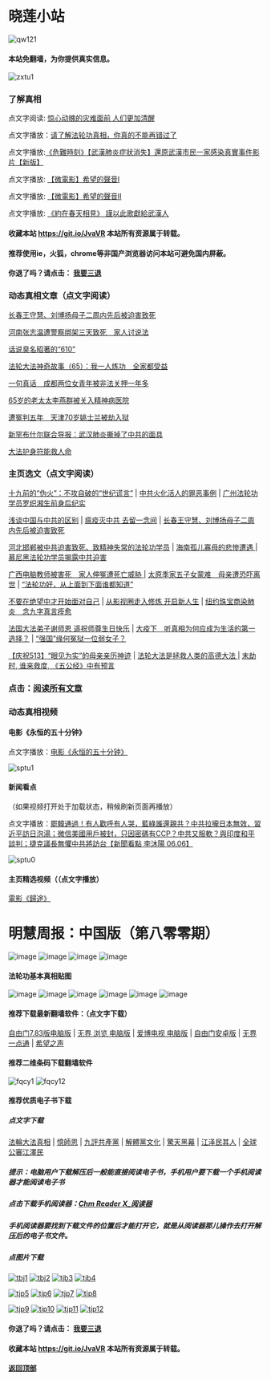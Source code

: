 # 晓莲小站

![qw121](https://user-images.githubusercontent.com/61768866/76094515-ba965380-5ffd-11ea-942f-517e4300e7d1.png)

#### 本站免翻墙，为你提供真实信息。

![zxtu1](https://user-images.githubusercontent.com/61768866/79107578-3165ff80-7da7-11ea-8582-eaff2bfec9eb.jpg)

### 了解真相

点文字阅读: [惊心动魄的灾难面前 人们更加清醒](https://github.com/Hongyu91/cecjy/issues/554#issue-620799931)

点文字播放：[请了解法轮功真相，你真的不能再错过了](https://web.ptbi.gq/watch?v=L38GopJPUO4)

点文字播放:[《危難時刻》【武漢肺炎症狀消失】還原武漢市民一家感染真實事件影片【新版】](https://web.ptbi.gq/watch?v=JfBhjBBZWnk)

点文字播放: [【微電影】希望的聲音I](https://web.ptbi.gq/watch?v=s-ttELjUhyE&list=PLq6XKlDwv2R1NToyptLbWfcorxP4Ld1Ex)

点文字播放: [【微電影】希望的聲音II](https://web.ptbi.gq/watch?v=a6VVqROOI3I&list=PLq6XKlDwv2R34PTNurZcXRx6m7R_QYX6i)

点文字播放: [《約在春天相見》 謹以此歌獻給武漢人](https://web.ptbi.gq/watch?v=ewFdPRm7PY8&pbjreload=10)

#### 收藏本站 https://git.io/JvaVR  本站所有资源属于转载。

#### 推荐使用ie，火狐，chrome等非国产浏览器访问本站可避免国内屏蔽。

#### 你退了吗？请点击： [我要三退](https://github.com/Hongyu91/cecjy/issues/484#issue-611715749)

### 动态真相文章（点文字阅读）

[长春王守慧、刘博扬母子二周内先后被迫害致死](https://github.com/Hongyu91/cecjy/issues/628#issue-634294675)

[河南张志温遭警察绑架三天致死　家人讨说法](https://github.com/Hongyu91/cecjy/issues/626#issue-634276869)

[话说臭名昭著的“610” ](https://github.com/Hongyu91/cecjy/issues/627#issue-634278992)

[法轮大法神奇故事（65）：我一人炼功　全家都受益](https://github.com/Hongyu91/cecjy/issues/625#issue-634272333)

[一句真话　成都两位女青年被非法关押一年多](https://github.com/Hongyu91/cecjy/issues/623#issue-633174286)

[65岁的老太太李燕群被关入精神病医院](https://github.com/Hongyu91/cecjy/issues/624#issue-633176176) 

[遭冤判五年　天津70岁姚士兰被劫入狱](https://github.com/Hongyu91/cecjy/issues/621#issue-633171070)

[新罕布什尔联合导报：武汉肺炎撕掉了中共的面具](https://github.com/Hongyu91/cecjy/issues/622#issue-633172679)

[大法护身符能救人命](https://github.com/Hongyu91/cecjy/issues/617#issue-632270829)

### 主页选文（点文字阅读）

[十九前的“伪火”：不攻自破的“世纪谎言”](https://github.com/Hongyu91/cecjy/issues/8#issue-575166952) |
[中共火化活人的罪恶事例](https://github.com/Hongyu91/cecjy/issues/7#issue-575164500) |
[广州法轮功学员罗织湘生前身后纪实](https://github.com/Hongyu91/cecjy/issues/606#issue-629016178) 

[浅谈中国与中共的区别](https://github.com/Hongyu91/cecjy/issues/500#issue-614591098) |
 [瘟疫灭中共 去留一念间](https://github.com/Hongyu91/cecjy/issues/509#issue-615332174) |
[长春王守慧、刘博扬母子二周内先后被迫害致死](https://github.com/Hongyu91/cecjy/issues/628#issue-634294675)

[河北邯郸被中共迫害致死、致精神失常的法轮功学员](https://github.com/Hongyu91/cecjy/issues/601#issue-628231392) |
[海南孤儿寡母的悲惨遭遇 ](https://github.com/Hongyu91/cecjy/issues/602#issue-628235489) |
[慕尼黑法轮功学员揭露中共迫害 ](https://github.com/Hongyu91/cecjy/issues/600#issue-628224607)

[广西电脑教师被害死　家人伸冤遭死亡威胁 ](https://github.com/Hongyu91/cecjy/issues/592#issue-627116921) |
[太原季家五子女蒙难　母亲遭恐吓离世](https://github.com/Hongyu91/cecjy/issues/580#issue-624660545) |
[“法轮功好，从上面到下面谁都知道” ](https://github.com/Hongyu91/cecjy/issues/584#issue-625481014)

[不要在绝望中才开始面对自己](https://github.com/Hongyu91/cecjy/issues/566#issue-623048574) |
[从影视圈走入修炼 开启新人生](https://github.com/Hongyu91/cecjy/issues/562#issue-623010215) |
[纽约珠宝商染肺炎　念九字真言痊愈](https://github.com/Hongyu91/cecjy/issues/570#issue-623810595)

[法国大法弟子谢师恩 遥祝师尊生日快乐](https://github.com/Hongyu91/cecjy/issues/543#issue-619640721) |
[大疫下　听真相为何应成为生活的第一选择？](https://github.com/Hongyu91/cecjy/issues/544#issue-619641625) |
[“强国”缘何冤狱一位弱女子？](https://github.com/Hongyu91/cecjy/issues/572#issue-623811224)

[【庆祝513】“眼见为实”的母亲亲历神迹](https://github.com/Hongyu91/cecjy/issues/528#issue-617262043) |
[法轮大法是拯救人类的高德大法 ](https://github.com/Hongyu91/cecjy/issues/523#issue-617201733) |
[末劫时, 谁来救度, 《五公经》中有预言](https://github.com/Hongyu91/cecjy/issues/524#issue-617204202)

### 点击：[阅读所有文章](https://github.com/Hongyu91/cecjy/issues)

### 动态真相视频

#### 电影《永恒的五十分钟》

点文字播放：[电影《永恒的五十分钟》](https://web.ptbi.gq/watch?v=SE_-OiSgHMI&feature=youtu.be)

![sptu1](https://user-images.githubusercontent.com/61768866/83963119-16f76080-a8d6-11ea-9422-68774dbbed17.png)

#### 新闻看点

（如果视频打开处于加载状态，稍候刷新页面再播放）

点文字播放：[罷韓通過！有人歡呼有人哭，藍綠誰還親共？中共拉攏日本無效，習近平訪日泡湯；微信美國用戶被封，只因密碼有CCP？中共又服軟？與印度和平談判；捷克議長無懼中共將訪台【新聞看點 李沐陽 06.06】](https://web.ptbi.gq/watch?v=a85ekg3M0EM)

![sptu0](https://user-images.githubusercontent.com/61768866/82855962-65ecdf80-9f3f-11ea-968e-fdb1f8f75e9b.png)

#### 主页精选视频（（点文字播放）

[電影《歸途》](https://web.ptbi.gq/watch?v=ZGetTLbAGms&feature=youtu.be)

# 明慧周报：中国版（第八零零期）

![image](https://user-images.githubusercontent.com/61768866/83848897-22fde980-a741-11ea-8f97-2a76cb6dddfc.png)
![image](https://user-images.githubusercontent.com/61768866/83848970-3f9a2180-a741-11ea-9438-19075149c54e.png)
![image](https://user-images.githubusercontent.com/61768866/83849035-5e001d00-a741-11ea-91fd-9d06347d13f7.png)
![image](https://user-images.githubusercontent.com/61768866/83849279-c0f1b400-a741-11ea-9785-eae7c8dcc360.png)

#### 法轮功基本真相贴图
 
![image](https://user-images.githubusercontent.com/61768866/75843311-d6d39e00-5e0d-11ea-97ce-91d578dc452d.png)
![image](https://user-images.githubusercontent.com/61768866/75843362-ef43b880-5e0d-11ea-8783-74f0aed401da.png)
![image](https://user-images.githubusercontent.com/61768866/75843414-0d111d80-5e0e-11ea-9db8-038a2499ce61.png)
![image](https://user-images.githubusercontent.com/61768866/75843455-2a45ec00-5e0e-11ea-9776-bc56579dba9a.png)
![image](https://user-images.githubusercontent.com/61768866/75843491-40ec4300-5e0e-11ea-8eb5-54ba558b79a8.png)
![image](https://user-images.githubusercontent.com/61768866/75843547-5c574e00-5e0e-11ea-8552-45cee240c791.png)

#### 推荐下载最新翻墙软件：（点文字下载）

[自由门7.83版电脑版](https://github.com/Hongyu91/cecjy/files/4734657/fg783r.zip) |
[无界 浏览 电脑版](https://github.com/Hongyu91/cecjy/files/4312303/u1902.zip) | 
[爱博电视 电脑版](https://github.com/Hongyu91/cecjy/files/4312292/iPPOTV.zip) |
[自由门安卓版](https://github.com/Hongyu91/cecjy/files/4315538/fgma.zip) |
[无界一点通](https://github.com/Hongyu91/cecjy/files/4367851/um.zip) |
[希望之声](https://github.com/Hongyu91/cecjy/files/4496222/oHopea.zip)

#### 推荐二维条码下载翻墙软件

![fqcy1](https://user-images.githubusercontent.com/61768866/76378242-f0359680-6387-11ea-9b4b-1523e516dc17.png) 
![fqcy12](https://user-images.githubusercontent.com/61768866/76378266-fb88c200-6387-11ea-908a-6a87a1f7d387.png)

#### 推荐优质电子书下载

##### 点文字下载

[法輪大法真相](https://github.com/Hongyu91/cecjy/files/4318121/default.zip) |
[憶師恩](https://github.com/Hongyu91/cecjy/files/4318160/default.zip) |
[九評共產黨](https://github.com/Hongyu91/cecjy/files/4318129/default.zip) |
[解體黨文化](https://github.com/Hongyu91/cecjy/files/4318136/default.zip) |
[驚天黑幕](https://github.com/Hongyu91/cecjy/files/4318143/default.zip) |
[江泽民其人](https://github.com/Hongyu91/cecjy/files/4318148/default.zip) |
[全球公審江澤民](https://github.com/Hongyu91/cecjy/files/4318152/default.zip)

##### 提示：电脑用户下载解压后一般能直接阅读电子书，手机用户要下载一个手机阅读器才能阅读电子书

##### 点击下载手机阅读器：[Chm Reader X_阅读器](https://github.com/Hongyu91/cecjy/files/4318231/Chm.Reader.X_.com.zip)

##### 手机阅读器要找到下载文件的位置后才能打开它，就是从阅读器那儿操作去打开解压后的电子书文件。

##### 点图片下载

[![tbj1](https://user-images.githubusercontent.com/61768866/76383943-722dbb80-6398-11ea-8a40-50443e8441ae.png)](https://github.com/Hongyu91/cecjy/files/4316018/default.zip)
[![tbj2](https://user-images.githubusercontent.com/61768866/76384391-a9509c80-6399-11ea-96d4-188ebc58a8df.png)](https://github.com/Hongyu91/cecjy/files/4316120/default.zip)
[![tjb3](https://user-images.githubusercontent.com/61768866/76384662-85da2180-639a-11ea-9399-38ecc02667c3.png)](https://github.com/Hongyu91/cecjy/files/4316148/default.zip)
[![tjb4](https://user-images.githubusercontent.com/61768866/76384988-76a7a380-639b-11ea-877c-5972040fa56f.png)](https://github.com/Hongyu91/cecjy/files/4316165/default.zip)

[![tjp5](https://user-images.githubusercontent.com/61768866/76385451-a3a88600-639c-11ea-9226-034e2d235c6f.png)](https://github.com/Hongyu91/cecjy/files/4316204/default.zip)
[![tjp6](https://user-images.githubusercontent.com/61768866/76385875-dbfc9400-639d-11ea-9d31-4f1e3de363f8.png)](https://github.com/Hongyu91/cecjy/files/4316214/default.zip)
[![tjp7](https://user-images.githubusercontent.com/61768866/76386619-e0c24780-639f-11ea-906f-27135a7c2a60.png)](https://github.com/Hongyu91/cecjy/files/4316271/default.zip)
[![tjp8](https://user-images.githubusercontent.com/61768866/76386876-82499900-63a0-11ea-9610-62adc3ff7b14.png)](https://github.com/Hongyu91/cecjy/files/4316280/default.zip)

[![tjp9](https://user-images.githubusercontent.com/61768866/76387603-49aabf00-63a2-11ea-82e0-9a3c777ccc03.png)](https://github.com/Hongyu91/cecjy/files/4316308/default.zip)
[![tip10](https://user-images.githubusercontent.com/61768866/76387981-fc7b1d00-63a2-11ea-8808-b97bd26ebe42.png)](https://github.com/Hongyu91/cecjy/files/4316323/default.zip)
[![tjp11](https://user-images.githubusercontent.com/61768866/76388286-bb373d00-63a3-11ea-9d08-d0616c87a5ee.png)](https://github.com/Hongyu91/cecjy/files/4316342/default.zip)
[![tjp12](https://user-images.githubusercontent.com/61768866/76388709-b030dc80-63a4-11ea-8a52-683d9a546140.png)](https://github.com/Hongyu91/cecjy/files/4316363/default.zip)

#### 你退了吗？请点击： [我要三退](https://github.com/Hongyu91/cecjy/issues/484#issue-611715749)

#### 收藏本站 https://git.io/JvaVR  本站所有资源属于转载。

#### [返回顶部](https://github.com/Hongyu91/cecjy)
